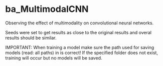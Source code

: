 # ba_MultimodalCNN
Observing the effect of multimodality on convolutional neural networks.

Seeds were set to get results as close to the original results and overal results should be similar.

IMPORTANT: When training a model make sure the path used for saving models (read: all paths) in is correct! If the specified folder does not exist, training will occur but no models will be saved.
